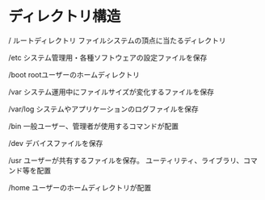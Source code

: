 # ディレクトリ構造
/ ルートディレクトリ
ファイルシステムの頂点に当たるディレクトリ

/etc
システム管理用・各種ソフトウェアの設定ファイルを保存

/boot
rootユーザーのホームディレクトリ

/var
システム運用中にファイルサイズが変化するファイルを保存

/var/log
システムやアプリケーションのログファイルを保存

/bin
一般ユーザー、管理者が使用するコマンドが配置

/dev
デバイスファイルを保存

/usr
ユーザーが共有するファイルを保存。
ユーティリティ、ライブラリ、コマンド等を配置

/home
ユーザーのホームディレクトリが配置
